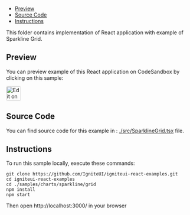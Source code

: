 <!-- NOTE: do not change this file because it will be auto re-generated from template file: -->
<!-- https://github.com/IgniteUI/igniteui-react-examples/tree/master/templates/sample/ReadMe.md -->

<!-- ## Table of Contents -->
- [Preview](#Preview)
- [Source Code](#Source-Code)
- [Instructions](#Instructions)

This folder contains implementation of React application with example of Sparkline Grid.
<!-- in the Sparkline component -->
<!-- [Sparkline](https://infragistics.com/Reactsite/components/sparkline.html) -->

## Preview

You can preview example of this React application on CodeSandbox by clicking on this sample:

<html lang="en" xmlns="http://www.w3.org/1999/xhtml">
    <body>
        <a target="_blank" href="https://codesandbox.io/s/github/IgniteUI/igniteui-react-examples/tree/master/samples/charts/sparkline/grid?fontsize=14&hidenavigation=1&theme=dark&view=preview&file=/src/SparklineGrid.tsx" rel="noopener noreferrer">
            <img height="40px" style="border-radius: 0.25rem" alt="Edit on CodeSandbox" src="https://static.infragistics.com/xplatform/images/sandbox/code.png"/>
        </a>
        <!-- <a target="_blank"
href="https://codesandbox.io/s/github/IgniteUI/igniteui-react-examples/tree/master/samples/maps/geo-map/binding-csv-points?fontsize=14&hidenavigation=1&theme=dark&view=preview">
            <img alt="Edit Sample" src="https://codesandbox.io/static/img/play-codesandbox.svg"/>
        </a> -->
        <!-- <a target="_blank" style="margin-left: 0.5rem"
href="https://codesandbox.io/embed/github/IgniteUI/igniteui-react-examples/tree/master/samples/charts/sparkline/grid?fontsize=14&hidenavigation=1&theme=dark&view=preview&file=/src/SparklineGrid.tsx">
            <img height="40px" style="border-radius: 5px" alt="View on CodeSandbox" src="https://static.infragistics.com/xplatform/images/sandbox/view.png"/>
        </a> -->
        <!-- <a target="_blank"
href="https://codesandbox.io/embed/github/IgniteUI/igniteui-react-examples/tree/master/samples/maps/geo-map/binding-csv-points?fontsize=14&hidenavigation=1&theme=dark&view=preview">
            <img alt="View on CodeSandbox" src="https://static.infragistics.com/xplatform/images/sandbox/view.png"/>
        </a>
https://codesandbox.io/embed/react-treemap-overview-rtb45
https://codesandbox.io/static/img/play-codesandbox.svg
https://codesandbox.io/embed/react-treemap-overview-rtb45?view=browser -->
    </body>
</html>

<!-- ## Sample Preview -->

<!-- <iframe
  src="https://codesandbox.io/embed/github/IgniteUI/igniteui-react-examples/tree/master/samples/charts/sparkline/grid?fontsize=14&hidenavigation=1&theme=dark&view=preview&file=/src/SparklineGrid.tsx"
  style="width:100%; height:400px; border:0; border-radius: 4px; overflow:hidden;"
  allow="accelerometer; ambient-light-sensor; camera; encrypted-media; geolocation; gyroscope; hid; microphone; midi; payment; usb; vr"
  sandbox="allow-forms allow-modals allow-popups allow-presentation allow-same-origin allow-scripts"
></iframe> -->

## Source Code

You can find source code for this example in :
[./src/SparklineGrid.tsx](./src/SparklineGrid.tsx) file.

<!-- The following section provides source code from:
`./src/SparklineGrid.tsx` file: -->

<!-- ```tsx
import * as React from 'react';
import "./SparklineGrid.css";
import { Products } from './Products';
// sparkline modules:
import { IgrSparkline } from 'igniteui-react-charts';
import { IgrSparklineModule } from 'igniteui-react-charts';
// grid modules:
import { IgrDataGridModule } from 'igniteui-react-grids';
import { IgrDataGrid } from 'igniteui-react-grids';
import { IgrTextColumn } from 'igniteui-react-grids';
import { IgrNumericColumn } from 'igniteui-react-grids';
import { IgrImageColumn } from 'igniteui-react-grids';
import { IgrTemplateColumn, IIgrCellTemplateProps } from 'igniteui-react-grids';
import { IgrTemplateCellInfo } from 'igniteui-react-grids';

IgrDataGridModule.register();
IgrSparklineModule.register();

export default class SparklineGrid extends React.Component<any, any> {

    public data: any[];

    constructor(props: any) {
        super(props);

        this.data = Products.getData();
    }

    public render() {
        return (
            <div className="igContainer">
                <IgrDataGrid
                    height="100%"
                    width="100%"
                    rowHeight="70"
                    autoGenerateColumns="false"
                    dataSource={this.data}>

                    <IgrTextColumn propertyPath="ProductID" headerText="ID" width="60" horizontalAlignment="center"/>
                    <IgrTextColumn propertyPath="ProductName" headerText="Product"  width="*>130"    />

                    <IgrNumericColumn propertyPath="ProductPrice" headerText="Price" width="100"
                    positivePrefix="$" showGroupingSeparator="true" minFractionDigits={2}/>

                    <IgrTemplateColumn propertyPath="OrderHistory" headerText="Order History"
                    horizontalAlignment="center" width="*>120"
                    template={this.getOrderHistoryTemplate} />

                    <IgrNumericColumn propertyPath="OrderCount" headerText="Orders" width="*>90"
                    horizontalAlignment="center"/>

                    {/* <IgrNumericColumn propertyPath="OrderValue" headerText="Order Value" width="*>110"
                    positivePrefix="$" showGroupingSeparator="true" /> */}

                    <IgrTemplateColumn propertyPath="ReturnRate" headerText="Return Rate"
                    horizontalAlignment="center" width="*>120"
                    template={this.getReturnRateTemplate} />

                    <IgrImageColumn propertyPath="CountryFlag" headerText="Country" width="*>90"
                    contentOpacity="1" horizontalAlignment="center"/>

                    <IgrTextColumn propertyPath="Status" headerText="Status" width="110"
                    horizontalAlignment="center"   />
               </IgrDataGrid>
            </div>
        );
    }

    public getOrderHistoryTemplate(props: IIgrCellTemplateProps) {
        const info = props.dataContext as IgrTemplateCellInfo;
        return (
            <div className="sparklineInGrid">
               <IgrSparkline
                   height="60px" width="100%"
                   displayType="Line"
                   dataSource={info.rowItem.OrderHistory}
                   valueMemberPath="Sold"
                   labelMemberPath="Week"
                   lineThickness={2}
                   brush="rgb(21, 190, 6)"
                   negativeBrush="rgb(211, 17, 3)" />
            </div>
        );
    }

    public getReturnRateTemplate(props: IIgrCellTemplateProps) {

        const info = props.dataContext as IgrTemplateCellInfo;
        return (
            <div className="sparklineInGrid">
               <IgrSparkline
                   height="60px" width="100%"
                   displayType="Column"
                   dataSource={info.rowItem.ReturnRate}
                   valueMemberPath="Balance"
                   labelMemberPath="Week"
                   lineThickness={2}
                   brush="rgb(21, 190, 6)"
                   negativeBrush="rgb(211, 17, 3)" />
            </div>
        );
    }
}

``` -->

## Instructions
To run this sample locally, execute these commands:

```
git clone https://github.com/IgniteUI/igniteui-react-examples.git
cd igniteui-react-examples
cd ./samples/charts/sparkline/grid
npm install
npm start

```

Then open http://localhost:3000/ in your browser

